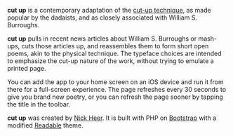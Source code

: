 **cut up** is a contemporary adaptation of the [cut-up technique](http://en.wikipedia.org/wiki/Cut-up_technique), as made popular by the dadaists, and as closely associated with William S. Burroughs.

**cut up** pulls in recent news articles about William S. Burroughs or mash-ups, cuts those articles up, and reassembles them to form short open poems, akin to the physical technique. The typeface choices are intended to emphasize the cut-up nature of the work, without trying to emulate a printed page.

You can add the app to your home screen on an iOS device and run it from there for a full-screen experience. The page refreshes every 30 seconds to give you brand new poetry, or you can refresh the page sooner by tapping the title in the toolbar.

**cut up** was created by [Nick Heer](http://nickheer.com). It is built with PHP on [Bootstrap](http://twitter.github.com/bootstrap/) with a modified [Readable](http://bootswatch.com/readable) theme.